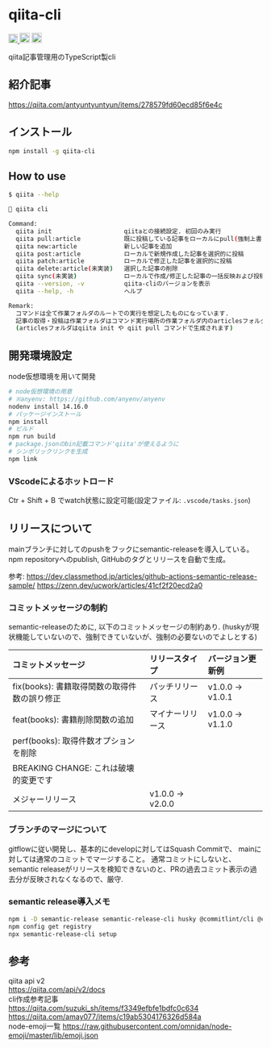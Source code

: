 # qiita-cli

<p align="left">
  <a href="https://badge.fury.io/js/qiita-cli">
    <img src="https://badge.fury.io/js/qiita-cli.svg" alt="npm version" height="18">
  </a>
  <a>
    <img height="20"src="https://img.shields.io/npm/dt/qiita-cli.svg" alt="npm downloads" />
  </a>
  <a href="https://opensource.org/licenses/Apache-2.0">
    <img height="20" src="https://img.shields.io/badge/License-Apache%202.0-blue.svg" alt="License Apache 2.0" />
  </a>
<p>

qiita記事管理用のTypeScript製cli

## 紹介記事

<https://qiita.com/antyuntyuntyun/items/278579fd60ecd85f6e4c>

## インストール

```bash
npm install -g qiita-cli
```

## How to use

```bash
$ qiita --help

🐥 qiita cli

Command:
  qiita init                    qiitaとの接続設定. 初回のみ実行
  qiita pull:article            既に投稿している記事をローカルにpull(強制上書き)
  qiita new:article             新しい記事を追加
  qiita post:article            ローカルで新規作成した記事を選択的に投稿
  qiita patch:article           ローカルで修正した記事を選択的に投稿
  qiita delete:article(未実装)   選択した記事の削除
  qiita sync(未実装)             ローカルで作成/修正した記事の一括反映および投稿済み記事の取得
  qiita --version, -v           qiita-cliのバージョンを表示
  qiita --help, -h              ヘルプ

Remark:
  コマンドは全て作業フォルダのルートでの実行を想定したものになっています.
  記事の取得・投稿は作業フォルダはコマンド実行場所の作業フォルダ内のarticlesフォルダを基準に実行されます.
  (articlesフォルダはqiita init や qiit pull コマンドで生成されます)

```

## 開発環境設定

node仮想環境を用いて開発

```bash
# node仮想環境の用意
# ※anyenv: https://github.com/anyenv/anyenv
nodenv install 14.16.0
# パッケージインストール
npm install
# ビルド
npm run build
# package.jsonのbin記載コマンド'qiita'が使えるように
# シンボリックリンクを生成
npm link
```

### VScodeによるホットロード

Ctr + Shift + B でwatch状態に設定可能(設定ファイル: `.vscode/tasks.json`)

## リリースについて

mainブランチに対してのpushをフックにsemantic-releaseを導入している。
npm repositoryへのpublish, GitHubのタグとリリースを自動で生成。

参考:
<https://dev.classmethod.jp/articles/github-actions-semantic-release-sample/>
<https://zenn.dev/ucwork/articles/41cf2f20ecd2a0>

### コミットメッセージの制約

semantic-releaseのために, 以下のコミットメッセージの制約あり.
(huskyが現状機能していないので、強制できていないが、強制の必要ないのでよしとする)

|コミットメッセージ|リリースタイプ|バージョン更新例|
|:----|:----|:----|
|fix(books): 書籍取得関数の取得件数の誤り修正|パッチリリース|v1.0.0 → v1.0.1|
|feat(books): 書籍削除関数の追加|マイナーリリース|v1.0.0 → v1.1.0|
|perf(books): 取得件数オプションを削除|
|BREAKING CHANGE: これは破壊的変更です|
|メジャーリリース|v1.0.0 → v2.0.0|

### ブランチのマージについて

gitflowに従い開発し、基本的にdevelopに対してはSquash Commitで、
mainに対しては通常のコミットでマージすること。
通常コミットにしないと、semantic releaseがリリースを検知できないのと、PRの過去コミット表示の過去分が反映されなくなるので、厳守.

### semantic release導入メモ

```bash
npm i -D semantic-release semantic-release-cli husky @commitlint/cli @commitlint/config-conventional
npm config get registry  
npx semantic-release-cli setup
```

## 参考

qiita api v2  
<https://qiita.com/api/v2/docs>  
cli作成参考記事  
<https://qiita.com/suzuki_sh/items/f3349efbfe1bdfc0c634>  
<https://qiita.com/amay077/items/c19ab5304176326d584a>  
node-emoji一覧
<https://raw.githubusercontent.com/omnidan/node-emoji/master/lib/emoji.json>
